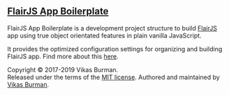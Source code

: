 [FlairJS App Boilerplate](https://flairjs.com/templates/#/app)
---

FlairJS App Boilerplate is a development project structure to build [FlairJS](https://flairjs.com) app using true object orientated features in plain vanilla JavaScript.

It provides the optimized configuration settings for organizing and building FlairJS app. Find more about this [here](https://flairjs.com/templates/#/app).



Copyright &copy; 2017-2019 Vikas Burman.<br/>
Released under the terms of the [MIT license](https://github.com/vikasburman/flairjs-fabric/blob/master/LICENSE). Authored and maintained by [Vikas Burman](https://www.linkedin.com/in/vikasburman/). 